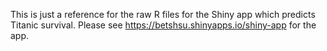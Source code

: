 This is just a reference for the raw R files for the Shiny app which predicts Titanic survival.  Please see https://betshsu.shinyapps.io/shiny-app for the app.
